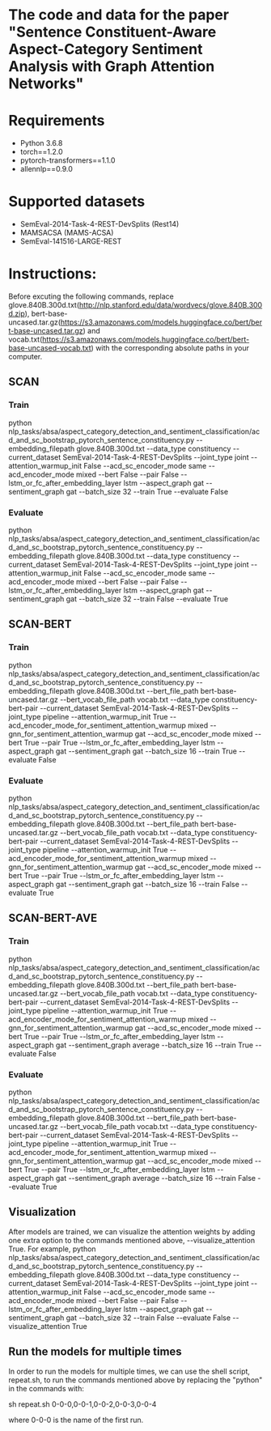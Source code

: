 # The code and data for the paper "Sentence Constituent-Aware Aspect-Category Sentiment Analysis with Graph Attention Networks"

# Requirements
- Python 3.6.8
- torch==1.2.0
- pytorch-transformers==1.1.0
- allennlp==0.9.0

# Supported datasets
- SemEval-2014-Task-4-REST-DevSplits (Rest14)
- MAMSACSA (MAMS-ACSA)
- SemEval-141516-LARGE-REST

# Instructions:
Before excuting the following commands, replace glove.840B.300d.txt(http://nlp.stanford.edu/data/wordvecs/glove.840B.300d.zip), bert-base-uncased.tar.gz(https://s3.amazonaws.com/models.huggingface.co/bert/bert-base-uncased.tar.gz) and vocab.txt(https://s3.amazonaws.com/models.huggingface.co/bert/bert-base-uncased-vocab.txt) with the corresponding absolute paths in your computer. 

## SCAN
### Train
python nlp_tasks/absa/aspect_category_detection_and_sentiment_classification/acd_and_sc_bootstrap_pytorch_sentence_constituency.py --embedding_filepath glove.840B.300d.txt --data_type constituency --current_dataset SemEval-2014-Task-4-REST-DevSplits --joint_type joint --attention_warmup_init False --acd_sc_encoder_mode same --acd_encoder_mode mixed --bert False --pair False --lstm_or_fc_after_embedding_layer lstm --aspect_graph gat --sentiment_graph gat --batch_size 32 --train True --evaluate False

### Evaluate
python nlp_tasks/absa/aspect_category_detection_and_sentiment_classification/acd_and_sc_bootstrap_pytorch_sentence_constituency.py --embedding_filepath glove.840B.300d.txt --data_type constituency --current_dataset SemEval-2014-Task-4-REST-DevSplits --joint_type joint --attention_warmup_init False --acd_sc_encoder_mode same --acd_encoder_mode mixed --bert False --pair False --lstm_or_fc_after_embedding_layer lstm --aspect_graph gat --sentiment_graph gat --batch_size 32 --train False --evaluate True

## SCAN-BERT
### Train
python nlp_tasks/absa/aspect_category_detection_and_sentiment_classification/acd_and_sc_bootstrap_pytorch_sentence_constituency.py --embedding_filepath glove.840B.300d.txt --bert_file_path bert-base-uncased.tar.gz --bert_vocab_file_path vocab.txt --data_type constituency-bert-pair --current_dataset SemEval-2014-Task-4-REST-DevSplits --joint_type pipeline --attention_warmup_init True --acd_encoder_mode_for_sentiment_attention_warmup mixed --gnn_for_sentiment_attention_warmup gat --acd_sc_encoder_mode mixed --bert True --pair True --lstm_or_fc_after_embedding_layer lstm --aspect_graph gat --sentiment_graph gat --batch_size 16 --train True --evaluate False

### Evaluate
python nlp_tasks/absa/aspect_category_detection_and_sentiment_classification/acd_and_sc_bootstrap_pytorch_sentence_constituency.py --embedding_filepath glove.840B.300d.txt --bert_file_path bert-base-uncased.tar.gz --bert_vocab_file_path vocab.txt --data_type constituency-bert-pair --current_dataset SemEval-2014-Task-4-REST-DevSplits --joint_type pipeline --attention_warmup_init True --acd_encoder_mode_for_sentiment_attention_warmup mixed --gnn_for_sentiment_attention_warmup gat --acd_sc_encoder_mode mixed --bert True --pair True --lstm_or_fc_after_embedding_layer lstm --aspect_graph gat --sentiment_graph gat --batch_size 16 --train False --evaluate True

## SCAN-BERT-AVE
### Train
python nlp_tasks/absa/aspect_category_detection_and_sentiment_classification/acd_and_sc_bootstrap_pytorch_sentence_constituency.py --embedding_filepath glove.840B.300d.txt --bert_file_path bert-base-uncased.tar.gz --bert_vocab_file_path vocab.txt --data_type constituency-bert-pair --current_dataset SemEval-2014-Task-4-REST-DevSplits --joint_type pipeline --attention_warmup_init True --acd_encoder_mode_for_sentiment_attention_warmup mixed --gnn_for_sentiment_attention_warmup gat --acd_sc_encoder_mode mixed --bert True --pair True --lstm_or_fc_after_embedding_layer lstm --aspect_graph gat --sentiment_graph average --batch_size 16 --train True --evaluate False

### Evaluate
python nlp_tasks/absa/aspect_category_detection_and_sentiment_classification/acd_and_sc_bootstrap_pytorch_sentence_constituency.py --embedding_filepath glove.840B.300d.txt --bert_file_path bert-base-uncased.tar.gz --bert_vocab_file_path vocab.txt --data_type constituency-bert-pair --current_dataset SemEval-2014-Task-4-REST-DevSplits --joint_type pipeline --attention_warmup_init True --acd_encoder_mode_for_sentiment_attention_warmup mixed --gnn_for_sentiment_attention_warmup gat --acd_sc_encoder_mode mixed --bert True --pair True --lstm_or_fc_after_embedding_layer lstm --aspect_graph gat --sentiment_graph average --batch_size 16 --train False --evaluate True

## Visualization
After models are trained, we can visualize the attention weights by adding one extra option to the commands mentioned above, --visualize_attention True. For example,
python nlp_tasks/absa/aspect_category_detection_and_sentiment_classification/acd_and_sc_bootstrap_pytorch_sentence_constituency.py --embedding_filepath glove.840B.300d.txt --data_type constituency --current_dataset SemEval-2014-Task-4-REST-DevSplits --joint_type joint --attention_warmup_init False --acd_sc_encoder_mode same --acd_encoder_mode mixed --bert False --pair False --lstm_or_fc_after_embedding_layer lstm --aspect_graph gat --sentiment_graph gat --batch_size 32 --train False --evaluate False --visualize_attention True

## Run the models for multiple times
In order to run the models for multiple times, we can use the shell script, repeat.sh, to run the commands mentioned above by replacing the "python" in the commands  with:

sh repeat.sh 0-0-0,0-0-1,0-0-2,0-0-3,0-0-4

where 0-0-0 is the name of the first run.